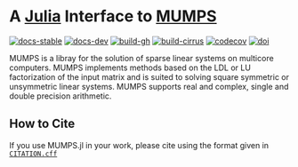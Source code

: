 # A [Julia](http://julialang.org) Interface to [MUMPS](https://graal.ens-lyon.fr/MUMPS/index.php?page=home)

[![docs-stable][docs-stable-img]][docs-stable-url]
[![docs-dev][docs-dev-img]][docs-dev-url]
[![build-gh][build-gh-img]][build-gh-url]
[![build-cirrus][build-cirrus-img]][build-cirrus-url]
[![codecov][codecov-img]][codecov-url]
[![doi][doi-img]][doi-url]

[docs-stable-img]: https://img.shields.io/badge/docs-stable-blue.svg
[docs-stable-url]: https://JuliaSmoothOptimizers.github.io/MUMPS.jl/stable
[docs-dev-img]: https://img.shields.io/badge/docs-dev-purple.svg
[docs-dev-url]: https://JuliaSmoothOptimizers.github.io/MUMPS.jl/dev
[build-gh-img]: https://github.com/JuliaSmoothOptimizers/MUMPS.jl/workflows/CI/badge.svg?branch=main
[build-gh-url]: https://github.com/JuliaSmoothOptimizers/MUMPS.jl/actions
[build-cirrus-img]: https://img.shields.io/cirrus/github/JuliaSmoothOptimizers/MUMPS.jl?logo=Cirrus%20CI
[build-cirrus-url]: https://cirrus-ci.com/github/JuliaSmoothOptimizers/MUMPS.jl
[codecov-img]: https://codecov.io/gh/JuliaSmoothOptimizers/MUMPS.jl/branch/main/graph/badge.svg
[codecov-url]: https://app.codecov.io/gh/JuliaSmoothOptimizers/MUMPS.jl
[doi-img]: https://img.shields.io/badge/DOI-10.5281%2Fzenodo.3271646-blue.svg
[doi-url]: https://doi.org/10.5281/zenodo.3271646

MUMPS is a libray for the solution of sparse linear systems on multicore computers.
MUMPS implements methods based on the LDL or LU factorization of the input matrix and is suited to solving square symmetric or unsymmetric linear systems.
MUMPS supports real and complex, single and double precision arithmetic.

## How to Cite

If you use MUMPS.jl in your work, please cite using the format given in [`CITATION.cff`](https://github.com/JuliaSmoothOptimizers/MUMPS.jl/blob/main/CITATION.cff)
